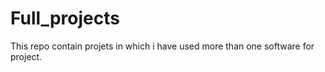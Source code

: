 # Full_projects

This repo contain projets in which i have used more than one software for project.

